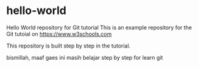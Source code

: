 # hello-world
Hello World repository for Git tutorial
This is an example repository for the Git tutoial on https://www.w3schools.com

This repository is built step by step in the tutorial.

bismillah, maaf gaes ini masih belajar
step by step for learn git
